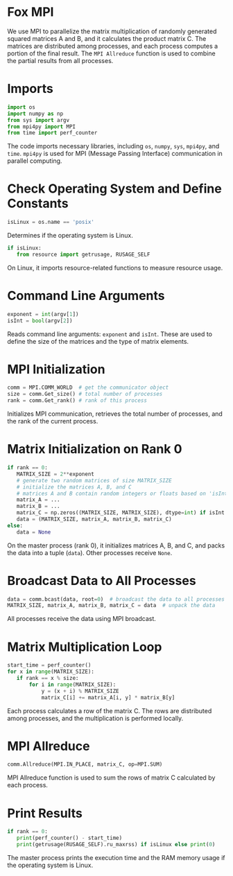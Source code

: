 # Fox MPI

<!-- toc -->

We use MPI to parallelize the matrix multiplication of randomly generated squared matrices A and B, and it calculates the product matrix C. The matrices are distributed among processes, and each process computes a portion of the final result. The `MPI Allreduce` function is used to combine the partial results from all processes.

# Imports

```python
import os
import numpy as np
from sys import argv
from mpi4py import MPI
from time import perf_counter
```

The code imports necessary libraries, including `os`, `numpy`, `sys`, `mpi4py`, and `time`. `mpi4py` is used for MPI (Message Passing Interface) communication in parallel computing.

# Check Operating System and Define Constants

```python
isLinux = os.name == 'posix'
```

Determines if the operating system is Linux.

```python
if isLinux:
   from resource import getrusage, RUSAGE_SELF
```

On Linux, it imports resource-related functions to measure resource usage.

# Command Line Arguments

```python
exponent = int(argv[1])
isInt = bool(argv[2])
```

Reads command line arguments: `exponent` and `isInt`. These are used to define the size of the matrices and the type of matrix elements.

# MPI Initialization

```python
comm = MPI.COMM_WORLD  # get the communicator object
size = comm.Get_size() # total number of processes
rank = comm.Get_rank() # rank of this process
```

Initializes MPI communication, retrieves the total number of processes, and the rank of the current process.

# Matrix Initialization on Rank 0

```python
if rank == 0:
   MATRIX_SIZE = 2**exponent
   # generate two random matrices of size MATRIX_SIZE
   # initialize the matrices A, B, and C
   # matrices A and B contain random integers or floats based on 'isInt'
   matrix_A = ...
   matrix_B = ...
   matrix_C = np.zeros((MATRIX_SIZE, MATRIX_SIZE), dtype=int) if isInt else np.zeros((MATRIX_SIZE, MATRIX_SIZE))
   data = (MATRIX_SIZE, matrix_A, matrix_B, matrix_C)
else:
   data = None
```

On the master process (rank 0), it initializes matrices A, B, and C, and packs the data into a tuple (`data`). Other processes receive `None`.

# Broadcast Data to All Processes

```python
data = comm.bcast(data, root=0)  # broadcast the data to all processes
MATRIX_SIZE, matrix_A, matrix_B, matrix_C = data  # unpack the data
```

All processes receive the data using MPI broadcast.

# Matrix Multiplication Loop

```python
start_time = perf_counter()
for x in range(MATRIX_SIZE):
   if rank == x % size:
       for i in range(MATRIX_SIZE):
           y = (x + i) % MATRIX_SIZE
           matrix_C[i] += matrix_A[i, y] * matrix_B[y]
```

Each process calculates a row of the matrix C. The rows are distributed among processes, and the multiplication is performed locally.

# MPI Allreduce

```python
comm.Allreduce(MPI.IN_PLACE, matrix_C, op=MPI.SUM)
```

MPI Allreduce function is used to sum the rows of matrix C calculated by each process.

# Print Results

```python
if rank == 0:
   print(perf_counter() - start_time)
   print(getrusage(RUSAGE_SELF).ru_maxrss) if isLinux else print(0)
```

The master process prints the execution time and the RAM memory usage if the operating system is Linux.
